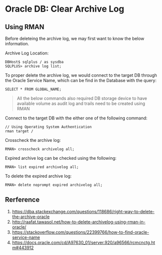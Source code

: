# Oracle DB: Clear Archive Log

## Using RMAN

Before deleteing the archive log, we may first want to know the below information.

Archive Log Location:

    DBHost$ sqlplus / as sysdba
    SQLPLUS> archive log list;

To proper delete the archive log, we would connect to the target DB through the Oracle Service Name, which can be find in the Database with the query:

    SELECT * FROM GLOBAL_NAME;

> All the below commands also required DB storage device to have available volume as audit log and trails need to be created using RMAN

Connect to the target DB with the either one of the following command:

    // Using Operating System Authentication
    rman target /

Crosscheck the archive log:

    RMAN> crosscheck archivelog all;
    
Expired archive log can be checked using the following:
    
    RMAN> list expired archivelog all;

To delete the expired archive log:

    RMAN> delete noprompt expired archivelog all;

## Rerference
1. https://dba.stackexchange.com/questions/118686/right-way-to-delete-the-archive-oracle
2. http://raafat.tawasol.net/how-to-delete-archivelog-using-rman-in-oracle/
3. https://stackoverflow.com/questions/22399766/how-to-find-oracle-service-name
4. https://docs.oracle.com/cd/A97630_01/server.920/a96566/rcmcnctg.htm#443912
